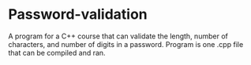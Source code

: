 # Password-validation
A program for a C++ course that can validate the length, number of characters, and number of digits in a password. Program is one .cpp file that can be compiled and ran. 
